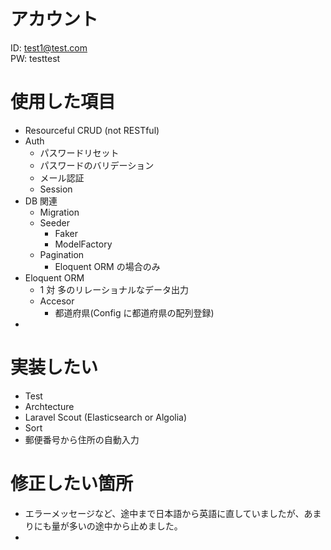 # アカウント

ID: test1@test.com<br>
PW: testtest

# 使用した項目

-   Resourceful CRUD (not RESTful)
-   Auth
    -   パスワードリセット
    -   パスワードのバリデーション
    -   メール認証
    -   Session
-   DB 関連
    -   Migration
    -   Seeder
        -   Faker
        -   ModelFactory
    -   Pagination
        -   Eloquent ORM の場合のみ
-   Eloquent ORM
    -   1 対 多のリレーショナルなデータ出力
    -   Accesor
        -   都道府県(Config に都道府県の配列登録)
-

# 実装したい

-   Test
-   Archtecture
-   Laravel Scout (Elasticsearch or Algolia)
-   Sort
-   郵便番号から住所の自動入力

# 修正したい箇所

-   エラーメッセージなど、途中まで日本語から英語に直していましたが、あまりにも量が多いの途中から止めました。
-
